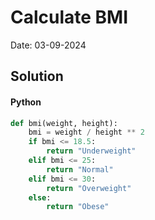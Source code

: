 
# Calculate BMI

Date: 03-09-2024

## Solution
#### Python
```python
def bmi(weight, height):
    bmi = weight / height ** 2
    if bmi <= 18.5:
        return "Underweight"
    elif bmi <= 25:
        return "Normal"
    elif bmi <= 30:
        return "Overweight"
    else:
        return "Obese"
```
        